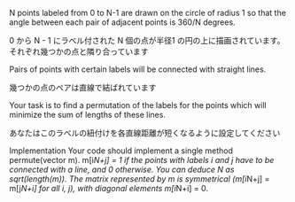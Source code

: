 N points labeled from 0 to N-1 are drawn on the circle of radius 1 so that the angle between each pair of adjacent points is 360/N degrees.

0 から N - 1 にラベル付された N 個の点が半径1 の円の上に描画されています。それぞれ幾つかの点と隣り合っています

Pairs of points with certain labels will be connected with straight lines.

幾つかの点のペアは直線で結ばれています

Your task is to find a permutation of the labels for the points which will minimize the sum of lengths of these lines.

あなたはこのラベルの紐付けを各直線距離が短くなるように設定してください

Implementation
Your code should implement a single method permute(vector <int> m). m[i*N+j] = 1 if the points with labels i and j have to be connected with a line, and 0 otherwise. You can deduce N as sqrt(length(m)). The matrix represented by m is symmetrical (m[i*N+j] = m[j*N+i] for all i, j), with diagonal elements m[i*N+i] = 0. 

